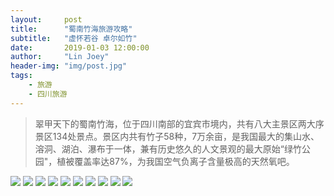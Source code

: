 ```yaml
---
layout:     post
title:      "蜀南竹海旅游攻略"
subtitle:   "虚怀若谷 卓尔如竹"
date:       2019-01-03 12:00:00
author:     "Lin Joey"
header-img: "img/post.jpg"
tags:
    - 旅游
    - 四川旅游
---
```


>翠甲天下的蜀南竹海，位于四川南部的宜宾市境内，共有八大主景区两大序景区134处景点。景区内共有竹子58种，7万余亩，是我国最大的集山水、溶洞、湖泊、瀑布于一体，兼有历史悠久的人文景观的最大原始“绿竹公园"，植被覆盖率达87%，为我国空气负离子含量极高的天然氧吧。

![](https://linjoey-image.oss-cn-beijing.aliyuncs.com/我是驴友-蜀南竹海_页面_01.jpg)
![](https://linjoey-image.oss-cn-beijing.aliyuncs.com/我是驴友-蜀南竹海_页面_02.jpg)
![](https://linjoey-image.oss-cn-beijing.aliyuncs.com/我是驴友-蜀南竹海_页面_03.jpg)
![](https://linjoey-image.oss-cn-beijing.aliyuncs.com/我是驴友-蜀南竹海_页面_04.jpg)
![](https://linjoey-image.oss-cn-beijing.aliyuncs.com/我是驴友-蜀南竹海_页面_05.jpg)
![](https://linjoey-image.oss-cn-beijing.aliyuncs.com/我是驴友-蜀南竹海_页面_06.jpg)
![](https://linjoey-image.oss-cn-beijing.aliyuncs.com/我是驴友-蜀南竹海_页面_07.jpg)
![](https://linjoey-image.oss-cn-beijing.aliyuncs.com/我是驴友-蜀南竹海_页面_08.jpg)
![](https://linjoey-image.oss-cn-beijing.aliyuncs.com/我是驴友-蜀南竹海_页面_09.jpg)
![](https://linjoey-image.oss-cn-beijing.aliyuncs.com/我是驴友-蜀南竹海_页面_10.jpg)
